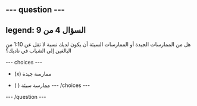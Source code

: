 --- question ---
---
legend: السؤال 4 من 9
---

هل من الممارسات الجيدة أو الممارسات السيئة أن يكون لديك نسبة لا تقل عن 1:10 من البالغين إلى الشباب في ناديك؟

--- choices ---
- (x) ممارسة جيدة

- ( ) ممارسة سيئة --- /choices ---

--- /question ---
